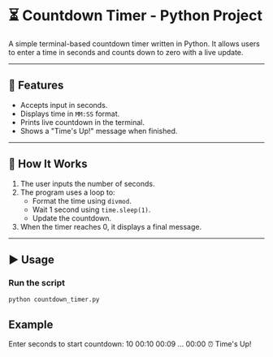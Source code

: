 # ⏳ Countdown Timer - Python Project

A simple terminal-based countdown timer written in Python. It allows users to enter a time in seconds and counts down to zero with a live update.

---

## 📌 Features

- Accepts input in seconds.
- Displays time in `MM:SS` format.
- Prints live countdown in the terminal.
- Shows a "Time's Up!" message when finished.

---

## 🧠 How It Works

1. The user inputs the number of seconds.
2. The program uses a loop to:
   - Format the time using `divmod`.
   - Wait 1 second using `time.sleep(1)`.
   - Update the countdown.
3. When the timer reaches 0, it displays a final message.

---

## ▶️ Usage

### Run the script

```
python countdown_timer.py
```

## Example

Enter seconds to start countdown: 10
00:10
00:09
...
00:00
⏰ Time's Up!

